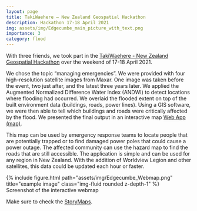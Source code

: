 ```yaml
---
layout: page
title: TakiWaehere – New Zealand Geospatial Hackathon
description: Hackathon 17-18 April 2021
img: assets/img/Edgecumbe_main_picture_with_text.png
importance: 3
category: flood
---
```


With three friends, we took part in the <a href='https://www.mbie.govt.nz/science-and-technology/science-and-innovation/international-opportunities/new-zealand-r-d/innovative-partnerships/takiwaehere-the-geospatial-hackathon/'>TakiWaehere - New Zealand Geospatial Hackathon</a> over the weekend of 17-18 April 2021.

We chose the topic “managing emergencies”. We were provided with four high-resolution satellite images from Maxar. One image was taken before the event, two just after, and the latest three years later. We applied the Augmented Normalized Difference Water Index (ANDWI) to detect locations where flooding had occurred. We overlaid the flooded extent on top of the built environment data (buildings, roads, power lines). Using a GIS software, we were then able to tell which buildings and roads were critically affected by the flood. We presented the final output in an interactive map <a href='http://bit.ly/MapAffectedInfrastructureEdgecumbeFlood2017'>Web App (map)</a>.

This map can be used by emergency response teams to locate people that are potentially trapped or to find damaged power poles that could cause a power outage. The affected community can use the hazard map to find the roads that are still accessible.
The application is simple and can be used for any region in New Zealand. With the addition of Worldview Legion and other satellites, this data could be updated each hour or faster.

<div class="row">
    <div class="col-sm mt-3 mt-md-0">
        {% include figure.html path="assets/img/Edgecumbe_Webmap.png" title="example image" class="img-fluid rounded z-depth-1" %}
    </div>
</div>
<div class="caption">
    Screenshot of the interactive webmap
</div>

Make sure to check the <a href='http://bit.ly/StoryMapsEdgecumbeFlood2017'>StoryMaps</a>.
